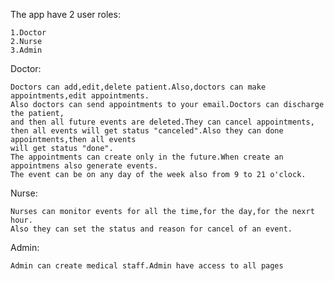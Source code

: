 The app have 2 user roles:

    1.Doctor
    2.Nurse
    3.Admin

Doctor:
    
    Doctors can add,edit,delete patient.Also,doctors can make appointments,edit appointments.
    Also doctors can send appointments to your email.Doctors can discharge the patient,
    and then all future events are deleted.They can cancel appointments,
    then all events will get status "canceled".Also they can done appointments,then all events
    will get status "done".
    The appointments can create only in the future.When create an appointmens also generate events.
    The event can be on any day of the week also from 9 to 21 o'clock.

Nurse:

    Nurses can monitor events for all the time,for the day,for the nexrt hour.
    Also they can set the status and reason for cancel of an event.
Admin:

    Admin can create medical staff.Admin have access to all pages


